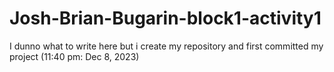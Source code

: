 # Josh-Brian-Bugarin-block1-activity1

I dunno what to write here but i create my repository and first committed my project (11:40 pm: Dec 8, 2023)

